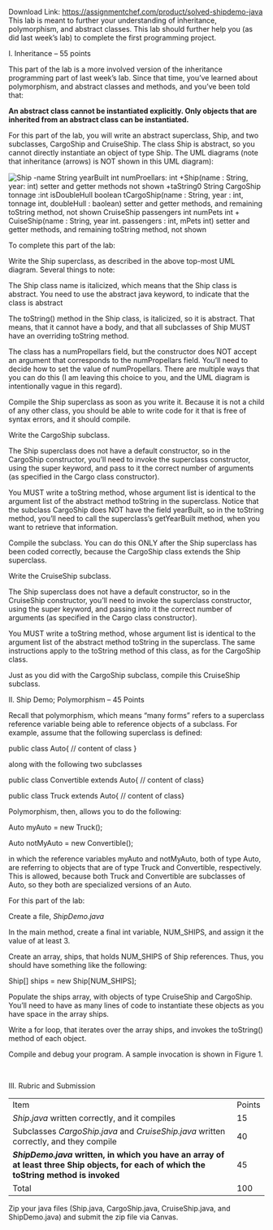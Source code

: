 Download Link: https://assignmentchef.com/product/solved-shipdemo-java
<br>
This lab is meant to further your understanding of inheritance, polymorphism, and abstract classes. This lab should further help you (as did last week’s lab) to complete the first programming project.

I.   Inheritance – 55 points

This part of the lab is a more involved version of the inheritance programming part of last week’s lab. Since that time, you’ve learned about polymorphism, and abstract classes and methods, and you’ve been told that:

<strong>An abstract class cannot be instantiated explicitly. Only objects that are inherited from an abstract class can be instantiated.</strong>

For this part of the lab, you will write an abstract superclass, Ship, and two subclasses, CargoShip and CruiseShip. The class Ship is abstract, so you cannot directly instantiate an object of type Ship. The UML diagrams (note that inheritance (arrows) is NOT shown in this UML diagram):

<img decoding="async" alt="Ship -name String yearBuilt int numProellars: int +Ship(name : String, year: int) setter and getter methods not shown +taString0 String CargoShip tonnage :int isDoubleHull boolean tCargoShip(name : String, year : int, tonnage int, doubleHull : baolean) setter and getter methods, and remaining toString method, not shown CruiseShip passengers int numPets int + CuiseShip(name : String, year int. passengers : int, mPets int) setter and getter methods, and remaining toString method, not shown " data-recalc-dims="1" data-src="https://i0.wp.com/d2vlcm61l7u1fs.cloudfront.net/media%2F46d%2F46dcf022-5ae4-47b5-aeae-0194c4ee125d%2FphpItS4oA.png?w=980" class="lazyload" src="data:image/gif;base64,R0lGODlhAQABAAAAACH5BAEKAAEALAAAAAABAAEAAAICTAEAOw==">

 <noscript>

  <img decoding="async" src="https://i0.wp.com/d2vlcm61l7u1fs.cloudfront.net/media%2F46d%2F46dcf022-5ae4-47b5-aeae-0194c4ee125d%2FphpItS4oA.png?w=980" alt="Ship -name String yearBuilt int numProellars: int +Ship(name : String, year: int) setter and getter methods not shown +taString0 String CargoShip tonnage :int isDoubleHull boolean tCargoShip(name : String, year : int, tonnage int, doubleHull : baolean) setter and getter methods, and remaining toString method, not shown CruiseShip passengers int numPets int + CuiseShip(name : String, year int. passengers : int, mPets int) setter and getter methods, and remaining toString method, not shown " data-recalc-dims="1">

 </noscript>

To complete this part of the lab:

Write the Ship superclass, as described in the above top-most UML diagram. Several things to note:

The Ship class name is italicized, which means that the Ship class is abstract. You need to use the abstract java keyword, to indicate that the class is abstract

The toString() method in the Ship class, is italicized, so it is abstract. That means, that it cannot have a body, and that all subclasses of Ship MUST have an overriding toString method.

The class has a numPropellars field, but the constructor does NOT accept an argument that corresponds to the numPropellars field. You’ll need to decide how to set the value of numPropellars. There are multiple ways that you can do this (I am leaving this choice to you, and the UML diagram is intentionally vague in this regard).

Compile the Ship superclass as soon as you write it. Because it is not a child of any other class, you should be able to write code for it that is free of syntax errors, and it should compile.

Write the CargoShip subclass.

The Ship superclass does not have a default constructor, so in the CargoShip constructor, you’ll need to invoke the superclass constructor, using the super keyword, and pass to it the correct number of arguments (as specified in the Cargo class constructor).

You MUST write a toString method, whose argument list is identical to the argument list of the abstract method toString in the superclass. Notice that the subclass CargoShip does NOT have the field yearBuilt, so in the toString method, you’ll need to call the superclass’s getYearBuilt method, when you want to retrieve that information.

Compile the subclass. You can do this ONLY after the Ship superclass has been coded correctly, because the CargoShip class extends the Ship superclass.

Write the CruiseShip subclass.

The Ship superclass does not have a default constructor, so in the CruiseShip constructor, you’ll need to invoke the superclass constructor, using the super keyword, and passing into it the correct number of arguments (as specified in the Cargo class constructor).

You MUST write a toString method, whose argument list is identical to the argument list of the abstract method toString in the superclass. The same instructions apply to the toString method of this class, as for the CargoShip class.

Just as you did with the CargoShip subclass, compile this CruiseShip subclass.

II.   Ship Demo; Polymorphism – 45 Points

Recall that polymorphism, which means “many forms” refers to a superclass reference variable being able to reference objects of a subclass. For example, assume that the following superclass is defined:

public class Auto{ // content of class }

along with the following two subclasses

public class Convertible extends Auto{ // content of class}

public class Truck extends Auto{ // content of class}

Polymorphism, then, allows you to do the following:

Auto myAuto = new Truck();

Auto notMyAuto = new Convertible();

in which the reference variables myAuto and notMyAuto, both of type Auto, are referring to objects that are of type Truck and Convertible, respectively. This is allowed, because both Truck and Convertible are subclasses of Auto, so they both are specialized versions of an Auto.

For this part of the lab:

Create a file, <em>ShipDemo.java</em>

In the main method, create a final int variable, NUM_SHIPS, and assign it the value of at least 3.

Create an array, ships, that holds NUM_SHIPS of Ship references. Thus, you should have something like the following:

Ship[] ships = new Ship[NUM_SHIPS];

Populate the ships array, with objects of type CruiseShip and CargoShip. You’ll need to have as many lines of code to instantiate these objects as you have space in the array ships.

Write a for loop, that iterates over the array ships, and invokes the toString() method of each object.

Compile and debug your program. A sample invocation is shown in Figure 1.

<img decoding="async" alt="" data-recalc-dims="1" data-src="https://i0.wp.com/d2vlcm61l7u1fs.cloudfront.net/media%2F9f3%2F9f3a7a49-de39-486b-81a2-05f5ba52b3f2%2FphpYpdnUx.png?w=980" class="lazyload" src="data:image/gif;base64,R0lGODlhAQABAAAAACH5BAEKAAEALAAAAAABAAEAAAICTAEAOw==">

 <noscript>

  <img decoding="async" src="https://i0.wp.com/d2vlcm61l7u1fs.cloudfront.net/media%2F9f3%2F9f3a7a49-de39-486b-81a2-05f5ba52b3f2%2FphpYpdnUx.png?w=980" alt="" data-recalc-dims="1">

 </noscript>

III. Rubric and Submission

<table border="0" cellspacing="0" cellpadding="0">

 <tbody>

  <tr>

   <td>Item</td>

   <td>Points</td>

  </tr>

  <tr>

   <td><em>Ship.java</em> written correctly, and it compiles</td>

   <td>15</td>

  </tr>

  <tr>

   <td>Subclasses <em>CargoShip.java</em> and <em>CruiseShip.java</em> written correctly, and they compile</td>

   <td>40</td>

  </tr>

  <tr>

   <td><strong><em>ShipDemo.java</em> written, in which you have an array of at least three Ship objects, for each of which the toString method is invoked</strong></td>

   <td>45</td>

  </tr>

  <tr>

   <td>Total</td>

   <td>100</td>

  </tr>

 </tbody>

</table>

Zip your java files (Ship.java, CargoShip.java, CruiseShip.java, and ShipDemo.java) and submit the zip file via Canvas.